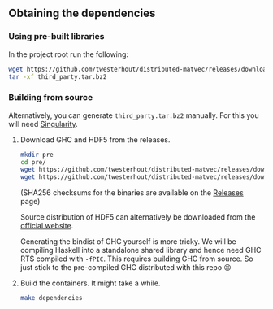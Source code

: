 ## Obtaining the dependencies

### Using pre-built libraries

In the project root run the following:

```sh
wget https://github.com/twesterhout/distributed-matvec/releases/download/v0.0.1-pre/third_party.tar.bz2
tar -xf third_party.tar.bz2
```

### Building from source

Alternatively, you can generate `third_party.tar.bz2` manually. For this you will need [Singularity](https://sylabs.io/).

1) Download GHC and HDF5 from the releases.

   ```sh
   mkdir pre
   cd pre/
   wget https://github.com/twesterhout/distributed-matvec/releases/download/v0.0.0/ghc-8.10.7-x86_64-linux-ubuntu-18.04-2021-12-16.tar.xz
   wget https://github.com/twesterhout/distributed-matvec/releases/download/v0.0.0/hdf5-1.12.1.tar.bz2
   ```
   (SHA256 checksums for the binaries are available on the [Releases](https://github.com/twesterhout/distributed-matvec/releases) page)

   Source distribution of HDF5 can alternatively be downloaded from the [official website](https://www.hdfgroup.org/downloads/hdf5/source-code/).

   Generating the bindist of GHC yourself is more tricky. We will be compiling Haskell into a standalone shared library and hence need GHC RTS compiled with `-fPIC`. This requires building GHC from source. So just stick to the pre-compiled GHC distributed with this repo :wink:

2) Build the containers. It might take a while.

   ```sh
   make dependencies
   ```
